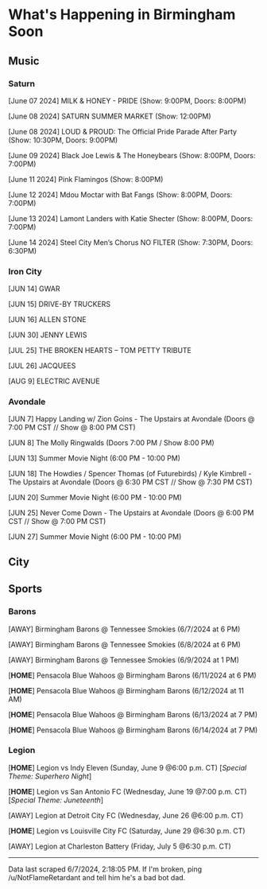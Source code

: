 # What's Happening in Birmingham Soon

## Music

### Saturn

[June 07 2024] MILK & HONEY - PRIDE (Show: 9:00PM, Doors: 8:00PM)

[June 08 2024] SATURN SUMMER MARKET (Show: 12:00PM)

[June 08 2024] LOUD & PROUD: The Official Pride Parade After Party (Show: 10:30PM, Doors: 9:00PM)

[June 09 2024] Black Joe Lewis & The Honeybears (Show: 8:00PM, Doors: 7:00PM)

[June 11 2024] Pink Flamingos (Show: 8:00PM)

[June 12 2024] Mdou Moctar with Bat Fangs (Show: 8:00PM, Doors: 7:00PM)

[June 13 2024] Lamont Landers with Katie Shecter (Show: 8:00PM, Doors: 7:00PM)

[June 14 2024] Steel City Men’s Chorus NO FILTER (Show: 7:30PM, Doors: 6:30PM)

### Iron City

[JUN 14] GWAR

[JUN 15] DRIVE-BY TRUCKERS

[JUN 16] ALLEN STONE

[JUN 30] JENNY LEWIS

[JUL 25] THE BROKEN HEARTS – TOM PETTY TRIBUTE

[JUL 26] JACQUEES

[AUG 9] ELECTRIC AVENUE

### Avondale

[JUN 7] Happy Landing w/ Zion Goins - The Upstairs at Avondale (Doors @ 7:00 PM CST // Show @ 8:00 PM CST)

[JUN 8] The Molly Ringwalds (Doors 7:00 PM / Show 8:00 PM)

[JUN 13] Summer Movie Night (6:00 PM - 10:00 PM)

[JUN 18] The Howdies / Spencer Thomas (of Futurebirds) / Kyle Kimbrell - The Upstairs at Avondale (Doors @ 6:30 PM CST // Show @ 7:30 PM CST)

[JUN 20] Summer Movie Night (6:00 PM - 10:00 PM)

[JUN 25] Never Come Down - The Upstairs at Avondale (Doors @ 6:00 PM CST // Show @ 7:00 PM CST)

[JUN 27] Summer Movie Night (6:00 PM - 10:00 PM)

## City

## Sports

### Barons

[AWAY] Birmingham Barons @ Tennessee Smokies (6/7/2024 at 6 PM)

[AWAY] Birmingham Barons @ Tennessee Smokies (6/8/2024 at 6 PM)

[AWAY] Birmingham Barons @ Tennessee Smokies (6/9/2024 at 1 PM)

[**HOME**] Pensacola Blue Wahoos @ Birmingham Barons (6/11/2024 at 6 PM)

[**HOME**] Pensacola Blue Wahoos @ Birmingham Barons (6/12/2024 at 11 AM)

[**HOME**] Pensacola Blue Wahoos @ Birmingham Barons (6/13/2024 at 7 PM)

[**HOME**] Pensacola Blue Wahoos @ Birmingham Barons (6/14/2024 at 7 PM)

### Legion

[**HOME**] Legion vs Indy Eleven (Sunday, June 9 @6:00 p.m. CT) [*Special Theme: Superhero Night*]

[**HOME**] Legion vs San Antonio FC (Wednesday, June 19 @7:00 p.m. CT) [*Special Theme: Juneteenth*]

[AWAY] Legion at Detroit City FC (Wednesday, June 26 @6:00 p.m. CT)

[**HOME**] Legion vs Louisville City FC (Saturday, June 29 @6:30 p.m. CT)

[AWAY] Legion at Charleston Battery (Friday, July 5 @6:30 p.m. CT)

---

Data last scraped 6/7/2024, 2:18:05 PM. If I'm broken, ping /u/NotFlameRetardant and tell him he's a bad bot dad.
